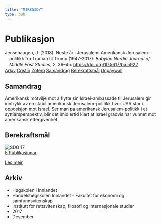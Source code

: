 ```yaml
---
title: "MIR85IDY"
type: pub
---
```

<h1>Publikasjon</h1>
<article id="csl-bib-container-MIR85IDY" class="csl-bib-container">
  <div class="csl-bib-body" style="line-height: 1.35; padding-left: 1em; text-indent:-1em;">
  <div class="csl-entry">Jensehaugen, J. (2018). Neste &#xE5;r i Jerusalem: Amerikansk Jerusalem-politikk fra Truman til Trump (1947-2017). <i>Babylon Nordic Journal of Middle East Studies</i>, <i>2</i>, 36&#x2013;45. <a href="https://doi.org/10.5617/ba.5922">https://doi.org/10.5617/ba.5922</a></div>
</div>
  <div class="csl-bib-buttons">
    <a href="#taxonomy-article-MIR85IDY" class="csl-bib-button">Arkiv</a>
    <a href="https://app.cristin.no/results/show.jsf?id=1532764" alt="Cristin URL" class="csl-bib-button">Cristin</a>
    <a href="http://zotero.org/groups/5402882/items/MIR85IDY" alt="Zotero URL" class="csl-bib-button">Zotero</a>
    <a href="#abstract-article-MIR85IDY" class="csl-bib-button">Samandrag</a>
    <a href="#sdg-article-MIR85IDY" class="csl-bib-button">Berekraftsmål</a>
    <a href="https://journals.uio.no/babylon/article/download/5922/5063" class="csl-bib-button">Unpaywall</a>
  </div>
  <div id="csl-bib-meta-container-MIR85IDY"></div>
</article>
<div id="csl-bib-meta-MIR85IDY" class="csl-bib-meta">
  <article id="abstract-article-MIR85IDY" class="abstract-article">
    <h1>Samandrag</h1>
    Amerikansk motvilje mot a flytte sin Israel-ambassade til Jerusalem gir inntrykk av en stabil amerikansk Jerusalem-politikk hvor USA star i opposisjon mot Israel. Ser man pa amerikansk Jerusalem-politikk i et syttiarsperspektiv, blir det imidlertid klart at Israel gradvis har vunnet mot amerikansk ettergivenhet.
  </article>
  <article id="sdg-article-MIR85IDY" class="sdg-article">
    <h1>Berekraftsmål</h1>
    <div class="sdg-container"><div id="sdg17" class="sdg"> <img src="{{< params subfolder >}}images/sdg/sdg17_no.png" class="image" alt="SDG 17"> <div class="sdg-overlay"> <a href="{{< params subfolder >}}no/archive/?sdg=17#archive" class="sdg-publication-count"><span>5</span> Publikasjonar</a> <p><a href="NA" class="sdg-read-more">Les meir</a></p> </div> </div></div>
  </article>
  <article id="taxonomy-article-MIR85IDY" class="taxonomy-article">
    <h1>Arkiv</h1>
    <ul>
      <li>Høgskolen i Innlandet</li>
      <li>Handelshøgskolen Innlandet - Fakultet for økonomi og samfunnsvitenskap</li>
      <li>Institutt for rettsvitenskap, filosofi og internasjonale studier</li>
      <li>2017</li>
      <li>Desember</li>
    </ul>
  </article>
</div>
